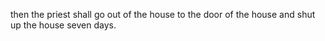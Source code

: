 then the priest shall go out of the house to the door of the house and shut up the house seven days.

